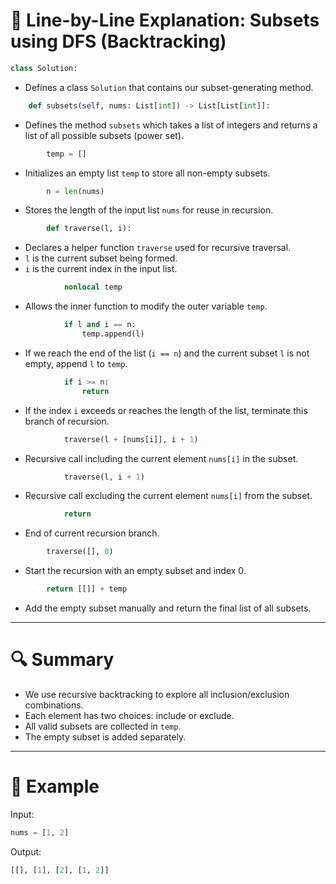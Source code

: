 # 📘 Line-by-Line Explanation: Subsets using DFS (Backtracking)

```python
class Solution:
```
- Defines a class `Solution` that contains our subset-generating method.

```python
    def subsets(self, nums: List[int]) -> List[List[int]]:
```
- Defines the method `subsets` which takes a list of integers and returns a list of all possible subsets (power set).

```python
        temp = []
```
- Initializes an empty list `temp` to store all non-empty subsets.

```python
        n = len(nums)
```
- Stores the length of the input list `nums` for reuse in recursion.

```python
        def traverse(l, i):
```
- Declares a helper function `traverse` used for recursive traversal.
- `l` is the current subset being formed.
- `i` is the current index in the input list.

```python
            nonlocal temp
```
- Allows the inner function to modify the outer variable `temp`.

```python
            if l and i == n:
                temp.append(l)
```
- If we reach the end of the list (`i == n`) and the current subset `l` is not empty, append `l` to `temp`.

```python
            if i >= n:
                return
```
- If the index `i` exceeds or reaches the length of the list, terminate this branch of recursion.

```python
            traverse(l + [nums[i]], i + 1)
```
- Recursive call including the current element `nums[i]` in the subset.

```python
            traverse(l, i + 1)
```
- Recursive call excluding the current element `nums[i]` from the subset.

```python
            return
```
- End of current recursion branch.

```python
        traverse([], 0)
```
- Start the recursion with an empty subset and index 0.

```python
        return [[]] + temp
```
- Add the empty subset manually and return the final list of all subsets.

---

# 🔍 Summary

- We use recursive backtracking to explore all inclusion/exclusion combinations.
- Each element has two choices: include or exclude.
- All valid subsets are collected in `temp`.
- The empty subset is added separately.

---

# 🧪 Example

Input:
```python
nums = [1, 2]
```

Output:
```python
[[], [1], [2], [1, 2]]
```
